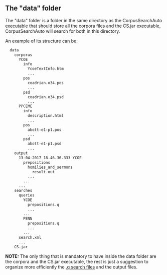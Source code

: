 ## The "data" folder

  The "data" folder is a folder in the same directory as the CorpusSearchAuto executable that should store all the corpora files and the CS.jar executable, CorpusSearchAuto will search for both in this directory.
  
  An example of its structure can be:
  
```bash
  data
    corporas
      YCOE
        info
          YcoeTextInfo.htm
          ...
        pos
          coadrian.o34.pos
          ...
        psd
          coadrian.o34.psd
          ...
      PPCEME
        info
          description.html
          ...
        pos
          abott-e1-p1.pos
          ...
        psd
          abott-e1-p1.psd
          ...
    output
      13-04-2017 18.46.36.333 YCOE
        prepositions
          homilies_and_sermons
            result.out
          ...
        ...
      ...
    searches
      queries
        YCOE
          prepositions.q
          ...
        ...
        PENN
          prepositions.q
          ...
        ...
      search.xml
      ...
    CS.jar
```

  **NOTE:** The only thing that is mandatory to have inside the data folder are the corpora and the CS.jar executable, the rest is just a suggestion to organize more efficiently the [.q search files](http://corpussearch.sourceforge.net/CS-manual/QueryLanguage.html) and the output files.
